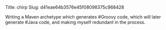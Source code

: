 Title: chirp
Slug: d41eae64b3576e45f08098375c968428

Writing a Maven archetype which generates #Groovy code, which will later generate #Java code, and making myself redundant in the process.
